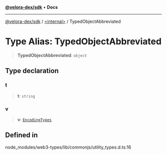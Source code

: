 [**@velora-dex/sdk**](../../README.md) • **Docs**

***

[@velora-dex/sdk](../../globals.md) / [\<internal\>](../README.md) / TypedObjectAbbreviated

# Type Alias: TypedObjectAbbreviated

> **TypedObjectAbbreviated**: `object`

## Type declaration

### t

> **t**: `string`

### v

> **v**: [`EncodingTypes`](../namespaces/home_velenir-gnx570_Projects_Paraswap_paraswap-sdk_node_modules_web3-types_lib_commonjs_index/type-aliases/EncodingTypes.md)

## Defined in

node\_modules/web3-types/lib/commonjs/utility\_types.d.ts:16

